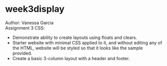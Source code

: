 # week3display
Author: Vanessa Garcia
<br>
Assignment 3 CSS:
- Demonstrate ability to create layouts using floats and clears. 
- Starter website with minimal CSS applied to it, and without editing any of the HTML, website will be styled
so that it looks like the sample provided. 
- Create a basic 3-column layout with a header and footer.
